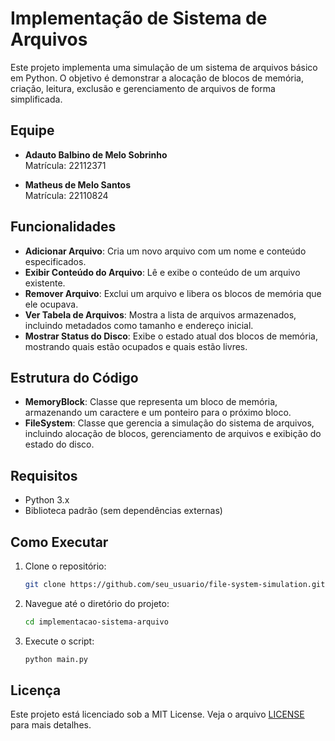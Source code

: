 # Implementação de Sistema de Arquivos

Este projeto implementa uma simulação de um sistema de arquivos básico em Python. O objetivo é demonstrar a alocação de blocos de memória, criação, leitura, exclusão e gerenciamento de arquivos de forma simplificada.

## Equipe

- **Adauto Balbino de Melo Sobrinho**  
  Matrícula: 22112371

- **Matheus de Melo Santos**  
  Matrícula: 22110824

## Funcionalidades

- **Adicionar Arquivo**: Cria um novo arquivo com um nome e conteúdo especificados.
- **Exibir Conteúdo do Arquivo**: Lê e exibe o conteúdo de um arquivo existente.
- **Remover Arquivo**: Exclui um arquivo e libera os blocos de memória que ele ocupava.
- **Ver Tabela de Arquivos**: Mostra a lista de arquivos armazenados, incluindo metadados como tamanho e endereço inicial.
- **Mostrar Status do Disco**: Exibe o estado atual dos blocos de memória, mostrando quais estão ocupados e quais estão livres.

## Estrutura do Código

- **MemoryBlock**: Classe que representa um bloco de memória, armazenando um caractere e um ponteiro para o próximo bloco.
- **FileSystem**: Classe que gerencia a simulação do sistema de arquivos, incluindo alocação de blocos, gerenciamento de arquivos e exibição do estado do disco.

## Requisitos

- Python 3.x
- Biblioteca padrão (sem dependências externas)

## Como Executar

1. Clone o repositório:
   ```bash
   git clone https://github.com/seu_usuario/file-system-simulation.git
2. Navegue até o diretório do projeto:
   ```bash
   cd implementacao-sistema-arquivo
3. Execute o script:
   ```bash
   python main.py

## Licença

Este projeto está licenciado sob a MIT License. Veja o arquivo [LICENSE](LICENSE) para mais detalhes.
